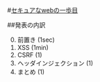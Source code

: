 #[セキュアなwebの一歩目](gh-page)


##発表の内訳

0. 前置き (1sec)
1. XSS (1min)
2. CSRF (1)
3. ヘッダインジェクション (1)
4. まとめ (1)
